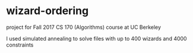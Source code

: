 # wizard-ordering
project for Fall 2017 CS 170 (Algorithms) course at UC Berkeley

I used simulated annealing to solve files with up to 400 wizards and 4000 constraints
